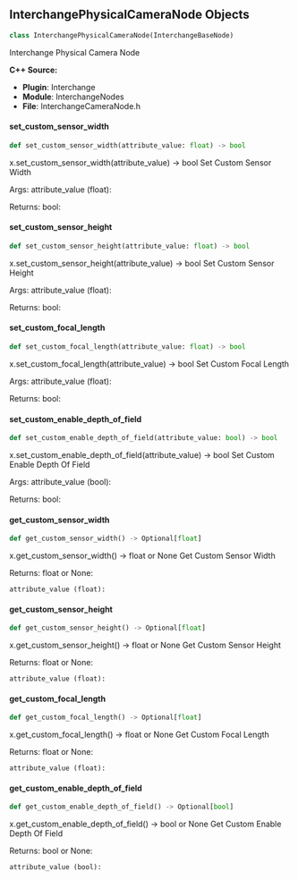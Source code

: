 ## InterchangePhysicalCameraNode Objects

```python
class InterchangePhysicalCameraNode(InterchangeBaseNode)
```

Interchange Physical Camera Node

**C++ Source:**

- **Plugin**: Interchange
- **Module**: InterchangeNodes
- **File**: InterchangeCameraNode.h

<a id="unreal.InterchangePhysicalCameraNode.set_custom_sensor_width"></a>

#### set_custom_sensor_width

```python
def set_custom_sensor_width(attribute_value: float) -> bool
```

x.set_custom_sensor_width(attribute_value) -> bool
Set Custom Sensor Width

Args:
    attribute_value (float): 

Returns:
    bool:

<a id="unreal.InterchangePhysicalCameraNode.set_custom_sensor_height"></a>

#### set_custom_sensor_height

```python
def set_custom_sensor_height(attribute_value: float) -> bool
```

x.set_custom_sensor_height(attribute_value) -> bool
Set Custom Sensor Height

Args:
    attribute_value (float): 

Returns:
    bool:

<a id="unreal.InterchangePhysicalCameraNode.set_custom_focal_length"></a>

#### set_custom_focal_length

```python
def set_custom_focal_length(attribute_value: float) -> bool
```

x.set_custom_focal_length(attribute_value) -> bool
Set Custom Focal Length

Args:
    attribute_value (float): 

Returns:
    bool:

<a id="unreal.InterchangePhysicalCameraNode.set_custom_enable_depth_of_field"></a>

#### set_custom_enable_depth_of_field

```python
def set_custom_enable_depth_of_field(attribute_value: bool) -> bool
```

x.set_custom_enable_depth_of_field(attribute_value) -> bool
Set Custom Enable Depth Of Field

Args:
    attribute_value (bool): 

Returns:
    bool:

<a id="unreal.InterchangePhysicalCameraNode.get_custom_sensor_width"></a>

#### get_custom_sensor_width

```python
def get_custom_sensor_width() -> Optional[float]
```

x.get_custom_sensor_width() -> float or None
Get Custom Sensor Width

Returns:
    float or None: 

    attribute_value (float):

<a id="unreal.InterchangePhysicalCameraNode.get_custom_sensor_height"></a>

#### get_custom_sensor_height

```python
def get_custom_sensor_height() -> Optional[float]
```

x.get_custom_sensor_height() -> float or None
Get Custom Sensor Height

Returns:
    float or None: 

    attribute_value (float):

<a id="unreal.InterchangePhysicalCameraNode.get_custom_focal_length"></a>

#### get_custom_focal_length

```python
def get_custom_focal_length() -> Optional[float]
```

x.get_custom_focal_length() -> float or None
Get Custom Focal Length

Returns:
    float or None: 

    attribute_value (float):

<a id="unreal.InterchangePhysicalCameraNode.get_custom_enable_depth_of_field"></a>

#### get_custom_enable_depth_of_field

```python
def get_custom_enable_depth_of_field() -> Optional[bool]
```

x.get_custom_enable_depth_of_field() -> bool or None
Get Custom Enable Depth Of Field

Returns:
    bool or None: 

    attribute_value (bool):

<a id="unreal.InterchangeStandardCameraNode"></a>